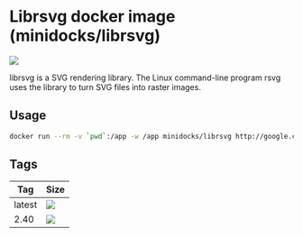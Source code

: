 Librsvg docker image (minidocks/librsvg)
========================================

![](https://upload.wikimedia.org/wikipedia/commons/thumb/6/6d/Librsvg.svg/159px-Librsvg.svg.png)

librsvg is a SVG rendering library. The Linux command-line program rsvg uses the library to turn SVG files into raster images.

Usage
-----

```bash
docker run --rm -v `pwd`:/app -w /app minidocks/librsvg http://google.com google.pdf
```

Tags
----

 Tag    | Size
 ---    | ----
 latest | ![](https://img.shields.io/docker/image-size/minidocks/librsvg/latest?style=flat-square&logo=docker&label=size)
 2.40   | ![](https://img.shields.io/docker/image-size/minidocks/librsvg/2.40?style=flat-square&logo=docker&label=size)
